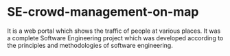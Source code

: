 # SE-crowd-management-on-map
It is a web portal which shows the traffic of people at various places. It was a complete Software Engineering project which was developed according to the principles and methodologies of software engineering. 
